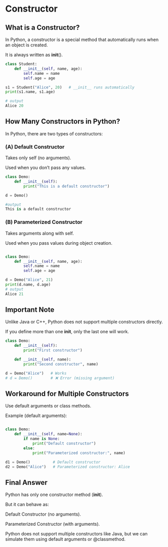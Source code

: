 # Constructor 
## What is a Constructor?

In Python, a constructor is a special method that automatically runs when an object is created.

It is always written as __init__().

```py
class Student:
    def __init__(self, name, age):
        self.name = name
        self.age = age

s1 = Student("Alice", 20)   # __init__ runs automatically
print(s1.name, s1.age)

# output
Alice 20


```
## How Many Constructors in Python?

In Python, there are two types of constructors:

### (A) Default Constructor

Takes only self (no arguments).

Used when you don’t pass any values.

```py
class Demo:
    def __init__(self):
        print("This is a default constructor")

d = Demo()

#output
This is a default constructor
```
### (B) Parameterized Constructor

Takes arguments along with self.

Used when you pass values during object creation.

```py

class Demo:
    def __init__(self, name, age):
        self.name = name
        self.age = age

d = Demo("Alice", 21)
print(d.name, d.age)
# output
Alice 21
```
## Important Note 

Unlike Java or C++, Python does not support multiple constructors directly.

If you define more than one __init__, only the last one will work.

```py
class Demo:
    def __init__(self):
        print("First constructor")

    def __init__(self, name):
        print("Second constructor", name)

d = Demo("Alice")   # Works
# d = Demo()        # ❌ Error (missing argument)
```
## Workaround for Multiple Constructors

 Use default arguments or class methods.

Example (default arguments):

```py

class Demo:
    def __init__(self, name=None):
        if name is None:
            print("Default constructor")
        else:
            print("Parameterized constructor:", name)

d1 = Demo()          # Default constructor
d2 = Demo("Alice")   # Parameterized constructor: Alice

```
## Final Answer

Python has only one constructor method (__init__).

But it can behave as:

Default Constructor (no arguments).

Parameterized Constructor (with arguments).

Python does not support multiple constructors like Java, but we can simulate them using default arguments or @classmethod.